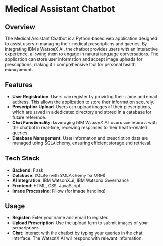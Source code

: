 # Medical Assistant Chatbot

## Overview

The Medical Assistant Chatbot is a Python-based web application designed to assist users in managing their medical prescriptions and queries. By integrating IBM's WatsonX AI, the chatbot provides users with an interactive experience, allowing them to engage in natural language conversations. The application can store user information and accept image uploads for prescriptions, making it a comprehensive tool for personal health management.

## Features

- **User Registration**: Users can register by providing their name and email address. This allows the application to store their information securely.
- **Prescription Upload**: Users can upload images of their prescriptions, which are saved in a dedicated directory and stored in a database for future reference.
- **Chat Functionality**: Leveraging IBM WatsonX AI, users can interact with the chatbot in real-time, receiving responses to their health-related queries.
- **Database Management**: User information and prescription data are managed using SQLAlchemy, ensuring efficient storage and retrieval.

## Tech Stack

- **Backend**: Flask
- **Database**: SQLite (with SQLAlchemy for ORM)
- **AI Integration**: IBM WatsonX.ai, IBM Watsonx Governance
- **Frontend**: HTML, CSS, JavaScript
- **Image Processing**: Pillow (for image handling)

## Usage
- **Register**: Enter your name and email to register.
- **Upload Prescription**: Use the upload form to submit images of your prescriptions.
- **Chat**: Interact with the chatbot by typing your queries in the chat interface. The WatsonX AI will respond with relevant information.
